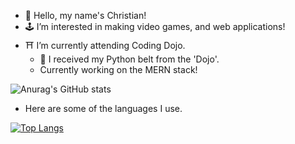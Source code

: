 - 👋 Hello, my name's Christian!
- 🕹️ I’m interested in making video games, and web applications!
- ⛩️ I’m currently attending Coding Dojo.
  - 🥳 I received my Python belt from the 'Dojo'.
  - Currently working on the MERN stack!


<!---
Christian729/Christian729 is a ✨ special ✨ repository because its `README.md` (this file) appears on your GitHub profile.
You can click the Preview link to take a look at your changes.
--->
![Anurag's GitHub stats](https://github-readme-stats.vercel.app/api?username=Christian729&show_icons=true&theme=radical)

- Here are some of the languages I use.


[![Top Langs](https://github-readme-stats.vercel.app/api/top-langs/?username=Christian729)](https://github.com/Christian729/github-readme-stats&theme=radical)

